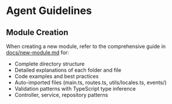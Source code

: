 # Agent Guidelines

## Module Creation

When creating a new module, refer to the comprehensive guide in [docs/new-module.md](../docs/new-module.md) for:
- Complete directory structure
- Detailed explanations of each folder and file
- Code examples and best practices
- Auto-imported files (main.ts, routes.ts, utils/locales.ts, events/)
- Validation patterns with TypeScript type inference
- Controller, service, repository patterns
